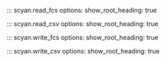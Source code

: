 ::: scyan.read_fcs
    options:
      show_root_heading: true

::: scyan.read_csv
    options:
      show_root_heading: true

::: scyan.write_fcs
    options:
      show_root_heading: true

::: scyan.write_csv
    options:
      show_root_heading: true
